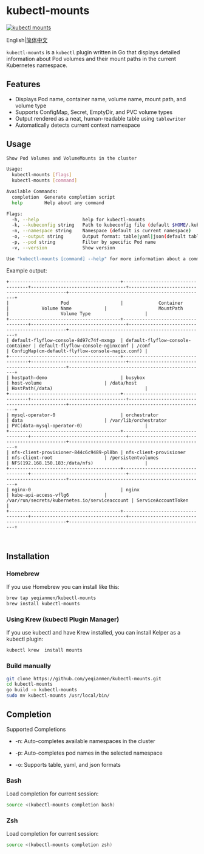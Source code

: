 # kubectl-mounts 
[![kubectl mounts](https://img.shields.io/badge/install%20with-krew-blue?logo=kubernetes&logoColor=white)](https://krew.sigs.k8s.io/plugins/)

English|[简体中文](./README.zh.md) 

`kubectl-mounts` is a `kubectl` plugin written in Go that displays detailed information about Pod volumes and their mount paths in the current Kubernetes namespace.

## Features

- Displays Pod name, container name, volume name, mount path, and volume type
- Supports ConfigMap, Secret, EmptyDir, and PVC volume types
- Output rendered as a neat, human-readable table using `tablewriter`
- Automatically detects current context namespace

## Usage

```bash
Show Pod Volumes and VolumeMounts in the cluster

Usage:
  kubectl-mounts [flags]
  kubectl-mounts [command]

Available Commands:
  completion  Generate completion script
  help        Help about any command

Flags:
  -h, --help                help for kubectl-mounts
  -k, --kubeconfig string   Path to kubeconfig file (default $HOME/.kube/config)
  -n, --namespace string    Namespace (default is current namespace)
  -o, --output string       Output format: table|yaml|json(default table)
  -p, --pod string          Filter by specific Pod name
  -v, --version             Show version

Use "kubectl-mounts [command] --help" for more information about a command.

```
Example output:

```pgsql
+-----------------------------------------+-----------------------------------+-----------------------------------+-----------------------------------------------+--------------------------------------------------+
|                   Pod                   |             Container             |            Volume Name            |                   MountPath                   |                   Volume Type                    |
+-----------------------------------------+-----------------------------------+-----------------------------------+-----------------------------------------------+--------------------------------------------------+
| default-flyflow-console-8d97c74f-mxmgp  | default-flyflow-console-container | default-flyflow-console-nginxconf | /conf                                         | ConfigMap(cm-default-flyflow-console-nagix.conf) |
+-----------------------------------------+-----------------------------------+-----------------------------------+-----------------------------------------------+--------------------------------------------------+
| hostpath-demo                           | busybox                           | host-volume                       | /data/host                                    | HostPath(/data)                                  |
+-----------------------------------------+-----------------------------------+-----------------------------------+-----------------------------------------------+--------------------------------------------------+
| mysql-operator-0                        | orchestrator                      | data                              | /var/lib/orchestrator                         | PVC(data-mysql-operator-0)                       |
+-----------------------------------------+-----------------------------------+-----------------------------------+-----------------------------------------------+--------------------------------------------------+
| nfs-client-provisioner-844c6c9489-pl8bn | nfs-client-provisioner            | nfs-client-root                   | /persistentvolumes                            | NFS(192.168.150.183:/data/nfs)                   |
+-----------------------------------------+-----------------------------------+-----------------------------------+-----------------------------------------------+--------------------------------------------------+
| nginx-0                                 | nginx                             | kube-api-access-vflg6             | /var/run/secrets/kubernetes.io/serviceaccount | ServiceAccountToken                              |
+-----------------------------------------+-----------------------------------+-----------------------------------+-----------------------------------------------+--------------------------------------------------+

                             
```
## Installation
### Homebrew

If you use Homebrew you can install like this:
```bash
brew tap yeqianmen/kubectl-mounts
brew install kubectl-mounts
```

### Using Krew (kubectl Plugin Manager)

If you use kubectl and have Krew installed, you can install Kelper as a kubectl plugin:
```bash
kubectl krew  install mounts
```


### Build manually

```bash
git clone https://github.com/yeqianmen/kubectl-mounts.git
cd kubectl-mounts
go build -o kubectl-mounts
sudo mv kubectl-mounts /usr/local/bin/
```

## Completion

Supported Completions
- -n: Auto-completes available namespaces in the cluster

- -p: Auto-completes pod names in the selected namespace

- -o: Supports table, yaml, and json formats
 
### Bash

Load completion for current session:
```bash
source <(kubectl-mounts completion bash)
```
### Zsh

Load completion for current session:
```bash
source <(kubectl-mounts completion zsh)
```

